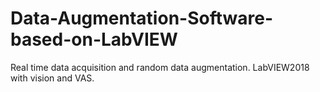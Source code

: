 # Data-Augmentation-Software-based-on-LabVIEW
Real time data acquisition and random data augmentation. LabVIEW2018 with vision and VAS.
